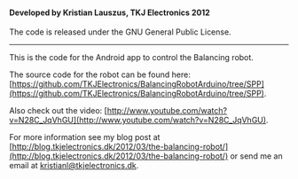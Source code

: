 #### Developed by Kristian Lauszus, TKJ Electronics 2012

The code is released under the GNU General Public License.
_________

This is the code for the Android app to control the Balancing robot.

The source code for the robot can be found here: [https://github.com/TKJElectronics/BalancingRobotArduino/tree/SPP](https://github.com/TKJElectronics/BalancingRobotArduino/tree/SPP).

Also check out the video: [http://www.youtube.com/watch?v=N28C_JqVhGU](http://www.youtube.com/watch?v=N28C_JqVhGU).

For more information see my blog post at [http://blog.tkjelectronics.dk/2012/03/the-balancing-robot/](http://blog.tkjelectronics.dk/2012/03/the-balancing-robot/) or send me an email at <a href="mailto:kristianl@tkjelectronics.dk?Subject=BalanduinoAndroidApp">kristianl@tkjelectronics.dk</a>.
